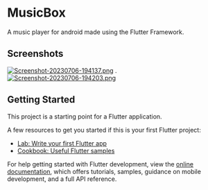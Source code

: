 # MusicBox

A music player for android made using the Flutter Framework.

## Screenshots

[![Screenshot-20230706-194137.png](https://i.postimg.cc/Hk7THsZW/Screenshot-20230706-194137.png)](https://postimg.cc/gxdCHdb1)
.
[![Screenshot-20230706-194203.png](https://i.postimg.cc/sf6zhZbD/Screenshot-20230706-194203.png)](https://postimg.cc/8s6x8s1q)

## Getting Started

This project is a starting point for a Flutter application.

A few resources to get you started if this is your first Flutter project:

- [Lab: Write your first Flutter app](https://docs.flutter.dev/get-started/codelab)
- [Cookbook: Useful Flutter samples](https://docs.flutter.dev/cookbook)

For help getting started with Flutter development, view the
[online documentation](https://docs.flutter.dev/), which offers tutorials,
samples, guidance on mobile development, and a full API reference.
